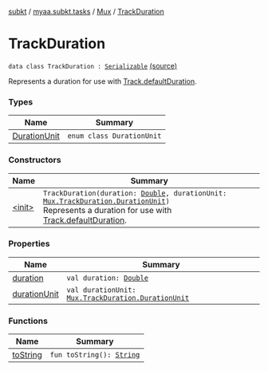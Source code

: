 [subkt](../../../index.md) / [myaa.subkt.tasks](../../index.md) / [Mux](../index.md) / [TrackDuration](./index.md)

# TrackDuration

`data class TrackDuration : `[`Serializable`](https://docs.oracle.com/javase/9/docs/api/java/io/Serializable.html) [(source)](https://github.com/Myaamori/SubKt/blob/0.1.11/src/main/kotlin/myaa/subkt/tasks/muxtask.kt#L139)

Represents a duration for use with [Track.defaultDuration](../-track/default-duration.md).

### Types

| Name | Summary |
|---|---|
| [DurationUnit](-duration-unit/index.md) | `enum class DurationUnit` |

### Constructors

| Name | Summary |
|---|---|
| [&lt;init&gt;](-init-.md) | `TrackDuration(duration: `[`Double`](https://kotlinlang.org/api/latest/jvm/stdlib/kotlin/-double/index.html)`, durationUnit: `[`Mux.TrackDuration.DurationUnit`](-duration-unit/index.md)`)`<br>Represents a duration for use with [Track.defaultDuration](../-track/default-duration.md). |

### Properties

| Name | Summary |
|---|---|
| [duration](duration.md) | `val duration: `[`Double`](https://kotlinlang.org/api/latest/jvm/stdlib/kotlin/-double/index.html) |
| [durationUnit](duration-unit.md) | `val durationUnit: `[`Mux.TrackDuration.DurationUnit`](-duration-unit/index.md) |

### Functions

| Name | Summary |
|---|---|
| [toString](to-string.md) | `fun toString(): `[`String`](https://kotlinlang.org/api/latest/jvm/stdlib/kotlin/-string/index.html) |

